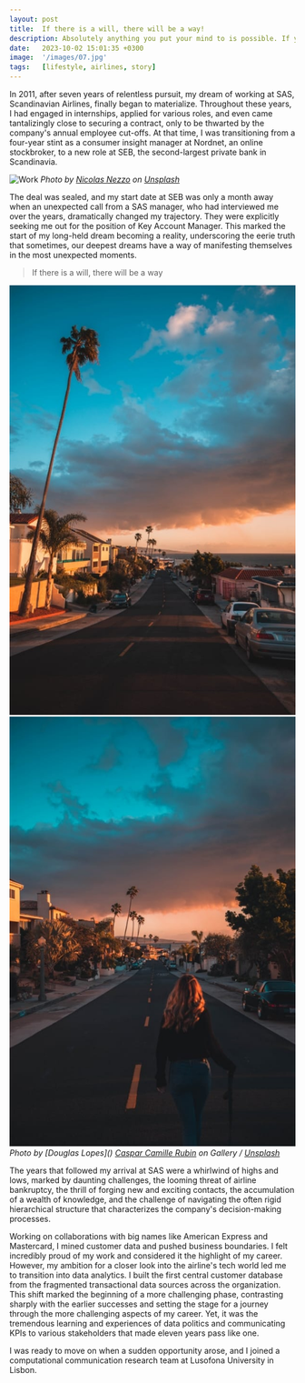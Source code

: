 ```yaml
---
layout: post
title:  If there is a will, there will be a way!
description: Absolutely anything you put your mind to is possible. If you can dream it - you can do it.
date:   2023-10-02 15:01:35 +0300
image:  '/images/07.jpg'
tags:   [lifestyle, airlines, story]
---
```

In 2011, after seven years of relentless pursuit, my dream of working at SAS, Scandinavian Airlines, finally began to materialize. Throughout these years, I had engaged in internships, applied for various roles, and even came tantalizingly close to securing a contract, only to be thwarted by the company's annual employee cut-offs. At that time, I was transitioning from a four-year stint as a consumer insight manager at Nordnet, an online stockbroker, to a new role at SEB, the second-largest private bank in Scandinavia. 

![Work]({{site.baseurl}}/images/07-1.jpg)
*Photo by [Nicolas Nezzo](https://unsplash.com/@nicolasnezzo) on [Unsplash](https://unsplash.com/)*

The deal was sealed, and my start date at SEB was only a month away when an unexpected call from a SAS manager, who had interviewed me over the years, dramatically changed my trajectory. They were explicitly seeking me out for the position of Key Account Manager. This marked the start of my long-held dream becoming a reality, underscoring the eerie truth that sometimes, our deepest dreams have a way of manifesting themselves in the most unexpected moments.

> If there is a will, there will be a way


<div class="gallery-box">
  <div class="gallery">
    <img src="/images/07-2.jpg" alt="Technology">
    <img src="/images/07-3.jpg" alt="Technology">
  </div>
  <em>Photo by [Douglas Lopes]() <a href="https://unsplash.com/@casparrubin">Caspar Camille Rubin</a> on Gallery / <a href="https://unsplash.com/" target="_blank">Unsplash</a></em>
</div>

The years that followed my arrival at SAS were a whirlwind of highs and lows, marked by daunting challenges, the looming threat of airline bankruptcy, the thrill of forging new and exciting contacts, the accumulation of a wealth of knowledge, and the challenge of navigating the often rigid hierarchical structure that characterizes the company's decision-making processes.

Working on collaborations with big names like American Express and Mastercard, I mined customer data and pushed business boundaries. I felt incredibly proud of my work and considered it the highlight of my career. However, my ambition for a closer look into the airline's tech world led me to transition into data analytics. I built the first central customer database from the fragmented transactional data sources across the organization.
This shift marked the beginning of a more challenging phase, contrasting sharply with the earlier successes and setting the stage for a journey through the more challenging aspects of my career. Yet, it was the tremendous learning and experiences of data politics and communicating KPIs to various stakeholders that made eleven years pass like one. 

I was ready to move on when a sudden opportunity arose, and I joined a computational communication research team at Lusofona University in Lisbon.
